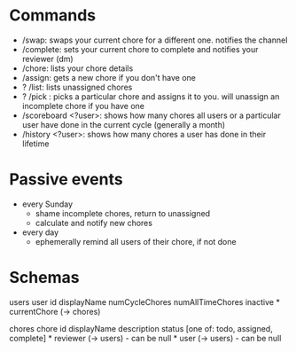 # Commands
- /swap: swaps your current chore for a different one. notifies the channel
- /complete: sets your current chore to complete and notifies your reviewer (dm)
- /chore: lists your chore details
- /assign: gets a new chore if you don't have one
- ? /list: lists unassigned chores
- ? /pick <chore>: picks a particular chore and assigns it to you. will unassign an incomplete chore if you have one
- /scoreboard <?user>: shows how many chores all users or a particular user have done in the current cycle (generally a month)
- /history <?user>: shows how many chores a user has done in their lifetime

# Passive events
- every Sunday
    - shame incomplete chores, return to unassigned
    - calculate and notify new chores
- every day
    - ephemerally remind all users of their chore, if not done


# Schemas
users
    user
        id
        displayName
        numCycleChores
        numAllTimeChores
        inactive
        * currentChore (-> chores)

chores
    chore
        id
        displayName
        description
        status [one of: todo, assigned, complete]
        * reviewer (-> users) - can be null
        * user (-> users) - can be null